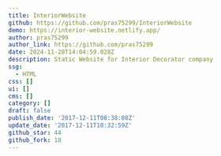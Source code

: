 ```yaml
---
title: InteriorWebsite
github: https://github.com/pras75299/InteriorWebsite
demo: https://interior-website.netlify.app/
author: pras75299
author_link: https://github.com/pras75299
date: 2024-11-28T14:04:59.028Z
description: Static Website for Interior Decorator company
ssg:
  - HTML
css: []
ui: []
cms: []
category: []
draft: false
publish_date: '2017-12-11T08:38:08Z'
update_date: '2017-12-11T10:32:59Z'
github_star: 44
github_fork: 18
---
```

